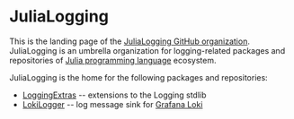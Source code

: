 # JuliaLogging

This is the landing page of the [JuliaLogging GitHub organization](https://github.com/JuliaLogging/).
JuliaLogging is an umbrella organization for logging-related packages and repositories
of [Julia programming language](https://julialang.org/) ecosystem.

JuliaLogging is the home for the following packages and repositories:

* [LoggingExtras](https://github.com/JuliaLogging/LoggingExtras.jl) -- extensions to the Logging stdlib
* [LokiLogger](https://github.com/JuliaLogging/LokiLogger.jl) -- log message sink for [Grafana Loki](https://grafana.com/oss/loki/)
